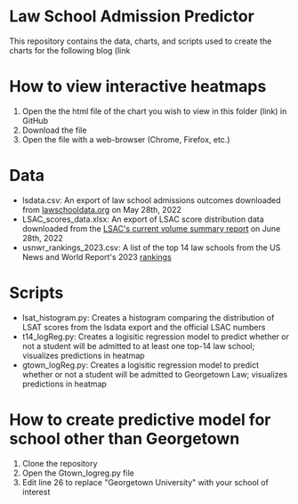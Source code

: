 # Law School Admission Predictor
This repository contains the data, charts, and scripts used to create the charts for the following blog (link

# How to view interactive heatmaps
1. Open the the html file of the chart you wish to view in this folder (link) in GitHub
2. Download the file 
3. Open the file with a web-browser (Chrome, Firefox, etc.)

# Data

* lsdata.csv: An export of law school admissions outcomes downloaded from [lawschooldata.org](https://www.lsd.law/) on May 28th, 2022
* LSAC_scores_data.xlsx: An export of LSAC score distribution data downloaded from the [LSAC's current volume summary report](https://report.lsac.org/VolumeSummary.aspx) on June 28th, 2022
* usnwr_rankings_2023.csv: A list of the top 14 law schools from the US News and World Report's 2023 [rankings](https://www.usnews.com/best-graduate-schools/top-law-schools/law-rankings)

# Scripts

* lsat_histogram.py: Creates a histogram comparing the distribution of LSAT scores from the lsdata export and the official LSAC numbers
* t14_logReg.py: Creates a logisitic regression model to predict whether or not a student will be admitted to at least one top-14 law school; visualizes predictions in heatmap
* gtown_logReg.py: Creates a logisitic regression model to predict whether or not a student will be admitted to Georgetown Law; visualizes predictions in heatmap

# How to create predictive model for school other than Georgetown

1. Clone the repository
2. Open the Gtown_logreg.py file
3. Edit line 26 to replace "Georgetown University" with your school of interest
